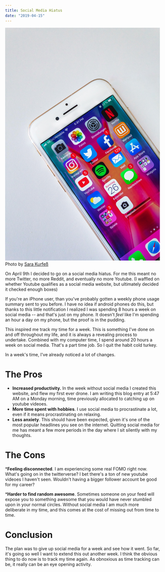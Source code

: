 ```yaml
---
title: Social Media Hiatus
date: "2019-04-15"
---
```


![Social Media](social-media.jpg)
Photo by [Sara Kurfeß](https://unsplash.com/@stereophototypt)

On April 9th I decided to go on a social media hiatus. For me this meant no more Twitter, no more Reddit, and eventually no more Youtube. (I waffled on whether Youtube qualifies as a social media website, but ultimately decided it checked enough boxes)

If you're an iPhone user, than you've probably gotten a weekly phone usage summary sent to you before. I have no idea if android phones do this, but thanks to this little notification I realized  I was spending 8 hours a week on social media -- and that's just on my phone. It doesn't *feel* like I'm spending an hour a day on my phone, but the proof is in the pudding.

This inspired me track my time for a week. This is something I've done on and off throughout my life, and it is always a revealing process to undertake. Combined with my computer time, I spend around 20 hours a week on social media. That's a part time job. So I quit the habit cold turkey. 

In a week's time, I've already noticed a lot of changes.

# The Pros
* __Increased productivity.__ In the week without social media I created this website, and flew my first ever drone. I am writing this blog entry at 5:47 AM on a Monday morning, time previously allocated to catching up on youtube videoes. 
* __More time spent with hobbies__. I use social media to procrastinate a lot, even if it means procrastinating on relaxing. 
* __Less anxiety__. This should have been expected, given it's one of the most popular headlines you see on the internet. Quitting social media for me has meant a few more periods in the day where I sit silently with my thoughts. 

# The Cons
*__Feeling disconnected__. I am experiencing some real FOMO right now. What's going on in the twitterverse? I bet there's a ton of new youtube videoes I haven't seen. Wouldn't having a bigger follower account be good for my career?

*__Harder to find random awesome__. Sometimes someone on your feed will expose you to something awesome that you would have never stumbled upon in your normal circles. Without social media I am much more deliberate in my time, and this comes at the cost of missing out from time to time.

# Conclusion

The plan was to give up social media for a week and see how it went. So far, it's going so well I want to extend this out another week. I think the obvious thing to do now is to track my time again. As obnoxious as time tracking can be, it really can be an eye opening activity.
